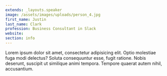 ```yaml
---
extends: _layouts.speaker
image: /assets/images/uploads/person_4.jpg
first_name: Justin
last_name: Clark
profession: Business Consultant in Slack
website:
section: info
---
```

Lorem ipsum dolor sit amet, consectetur adipisicing elit. Optio molestiae fuga modi delectus? Soluta consequuntur esse, fugit ratione. Nobis deserunt, suscipit ut similique animi tempora. Tempore quaerat autem nihil, accusantium.
